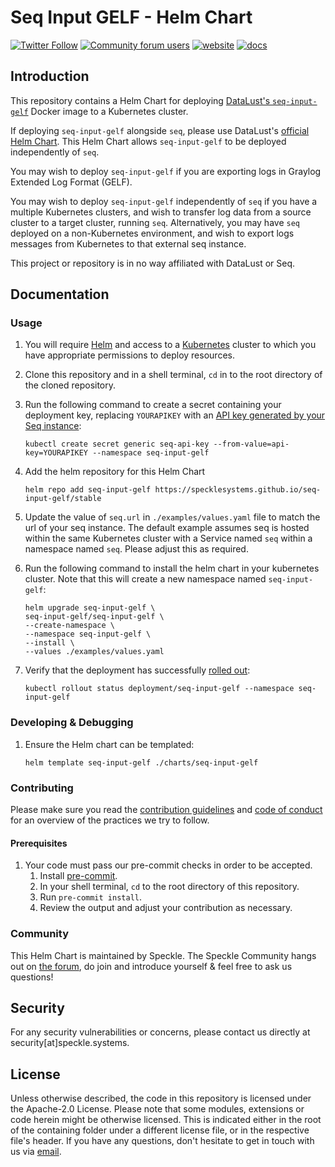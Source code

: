 # Seq Input GELF - Helm Chart

[![Twitter Follow](https://img.shields.io/twitter/follow/SpeckleSystems?style=social)](https://twitter.com/SpeckleSystems) [![Community forum users](https://img.shields.io/discourse/users?server=https%3A%2F%2Fdiscourse.speckle.works&style=flat-square&logo=discourse&logoColor=white)](https://discourse.speckle.works) [![website](https://img.shields.io/badge/https://-speckle.systems-royalblue?style=flat-square)](https://speckle.systems) [![docs](https://img.shields.io/badge/docs-speckle.guide-orange?style=flat-square&logo=read-the-docs&logoColor=white)](https://speckle.guide/dev/)

## Introduction

This repository contains a Helm Chart for deploying [DataLust's `seq-input-gelf`](https://docs.datalust.co/docs/using-gelf#enabling-gelf-in-docker) Docker image to a Kubernetes cluster.

If deploying `seq-input-gelf` alongside `seq`, please use DataLust's [official Helm Chart](https://github.com/datalust/helm.datalust.co/tree/main/charts/seq). This Helm Chart allows `seq-input-gelf` to be deployed independently of `seq`.

You may wish to deploy `seq-input-gelf` if you are exporting logs in Graylog Extended Log Format (GELF).

You may wish to deploy `seq-input-gelf` independently of `seq` if you have a multiple Kubernetes clusters, and wish to transfer log data from a source cluster to a target cluster, running `seq`. Alternatively, you may have `seq` deployed on a non-Kubernetes environment, and wish to export logs messages from Kubernetes to that external seq instance.

This project or repository is in no way affiliated with DataLust or Seq.

## Documentation

### Usage

1. You will require [Helm](https://helm.sh/docs/intro/install/) and access to a [Kubernetes](https://kubernetes.io/) cluster to which you have appropriate permissions to deploy resources.
1. Clone this repository and in a shell terminal, `cd` in to the root directory of the cloned repository.
1. Run the following command to create a secret containing your deployment key, replacing `YOURAPIKEY` with an [API key generated by your Seq instance](https://docs.datalust.co/docs/api-keys):

   ```shell
   kubectl create secret generic seq-api-key --from-value=api-key=YOURAPIKEY --namespace seq-input-gelf
   ```

1. Add the helm repository for this Helm Chart

   ```shell
   helm repo add seq-input-gelf https://specklesystems.github.io/seq-input-gelf/stable
   ```

1. Update the value of `seq.url` in `./examples/values.yaml` file to match the url of your seq instance. The default example assumes seq is hosted within the same Kubernetes cluster with a Service named `seq` within a namespace named `seq`. Please adjust this as required.

1. Run the following command to install the helm chart in your kubernetes cluster. Note that this will create a new namespace named `seq-input-gelf`:

   ```shell
   helm upgrade seq-input-gelf \
   seq-input-gelf/seq-input-gelf \
   --create-namespace \
   --namespace seq-input-gelf \
   --install \
   --values ./examples/values.yaml
   ```

1. Verify that the deployment has successfully [rolled out](https://kubernetes.io/docs/concepts/workloads/controllers/deployment/#deployment-status):

   ```shell
   kubectl rollout status deployment/seq-input-gelf --namespace seq-input-gelf
   ```

### Developing & Debugging

1. Ensure the Helm chart can be templated:

   ```shell
   helm template seq-input-gelf ./charts/seq-input-gelf
   ```

### Contributing

Please make sure you read the [contribution guidelines](.github/CONTRIBUTING.md) and [code of conduct](.github/CODE_OF_CONDUCT.md) for an overview of the practices we try to follow.

#### Prerequisites

1. Your code must pass our pre-commit checks in order to be accepted.
   1. Install [pre-commit](https://pre-commit.com/#install).
   1. In your shell terminal, `cd` to the root directory of this repository.
   1. Run `pre-commit install`.
   1. Review the output and adjust your contribution as necessary.

### Community

This Helm Chart is maintained by Speckle. The Speckle Community hangs out on [the forum](https://discourse.speckle.works), do join and introduce yourself & feel free to ask us questions!

## Security

For any security vulnerabilities or concerns, please contact us directly at security[at]speckle.systems.

## License

Unless otherwise described, the code in this repository is licensed under the Apache-2.0 License. Please note that some modules, extensions or code herein might be otherwise licensed. This is indicated either in the root of the containing folder under a different license file, or in the respective file's header. If you have any questions, don't hesitate to get in touch with us via [email](mailto:hello@speckle.systems).
